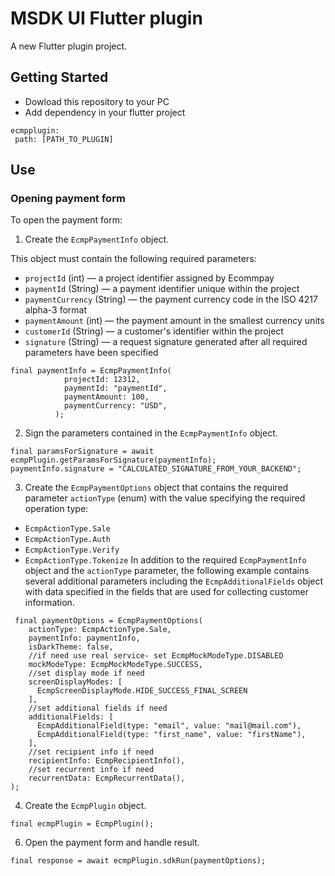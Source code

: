 # MSDK UI Flutter plugin

A new Flutter plugin project.

## Getting Started

- Dowload this repository to your PC
- Add dependency in your flutter project
```
ecmpplugin:
 path: [PATH_TO_PLUGIN]
```

## Use
### Opening payment form

To open the payment form:
1. Create the `EcmpPaymentInfo` object.

This object must contain the following required parameters:

- `projectId`  (int) — a project identifier assigned by Ecommpay
- `paymentId`  (String) — a payment identifier unique within the project
- `paymentCurrency`  (String) — the payment currency code in the ISO 4217 alpha-3 format
- `paymentAmount`  (int) — the payment amount in the smallest currency units
- `customerId`  (String) — a customer's identifier within the project
- `signature`  (String) — a request signature generated after all required parameters have been specified

```
final paymentInfo = EcmpPaymentInfo(
            projectId: 12312,
            paymentId: "paymentId",
            paymentAmount: 100,
            paymentCurrency: "USD",
          );
```
2. Sign the parameters contained in the `EcmpPaymentInfo` object.

```
final paramsForSignature = await ecmpPlugin.getParamsForSignature(paymentInfo);
paymentInfo.signature = "CALCULATED_SIGNATURE_FROM_YOUR_BACKEND";
```

3. Create the `EcmpPaymentOptions` object that contains the required parameter `actionType` (enum) with the value specifying the required operation type:
- `EcmpActionType.Sale`
- `EcmpActionType.Auth`
- `EcmpActionType.Verify`
- `EcmpActionType.Tokenize`
In addition to the required  `EcmpPaymentInfo`  object and the  `actionType`  parameter, the following example contains several additional parameters including the  `EcmpAdditionalFields`  object with data specified in the fields that are used for collecting customer information.

```
 final paymentOptions = EcmpPaymentOptions(
    actionType: EcmpActionType.Sale,
    paymentInfo: paymentInfo,
    isDarkTheme: false,
    //if need use real service- set EcmpMockModeType.DISABLED
    mockModeType: EcmpMockModeType.SUCCESS,
    //set display mode if need
    screenDisplayModes: [
      EcmpScreenDisplayMode.HIDE_SUCCESS_FINAL_SCREEN
    ],
    //set additional fields if need
    additionalFields: [
      EcmpAdditionalField(type: "email", value: "mail@mail.com"),
      EcmpAdditionalField(type: "first_name", value: "firstName"),
    ],
    //set recipient info if need
    recipientInfo: EcmpRecipientInfo(),
    //set recurrent info if need
    recurrentData: EcmpRecurrentData(),
);
```

4. Create the `EcmpPlugin` object.
```
final ecmpPlugin = EcmpPlugin();
```

6. Open the payment form and handle result.

```
final response = await ecmpPlugin.sdkRun(paymentOptions);
```

